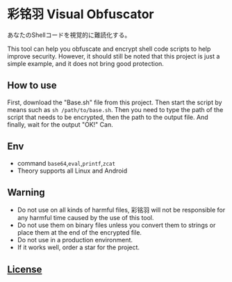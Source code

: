 # 彩铭羽 Visual Obfuscator
あなたのShellコードを視覚的に難読化する。

This tool can help you obfuscate and encrypt shell code scripts to help improve security.
However, it should still be noted that this project is just a simple example, and it does not bring good protection.

## How to use
First, download the "Base.sh" file from this project.
Then start the script by means such as ```sh /path/to/base.sh```.
Then you need to type the path of the script that needs to be encrypted, then the path to the output file.
And finally, wait for the output "OK!" Can.

## Env
- command ```base64```,```eval```,```printf```,```zcat```
- Theory supports all Linux and Android

## Warning
- Do not use on all kinds of harmful files, 彩铭羽 will not be responsible for any harmful time caused by the use of this tool.
- Do not use them on binary files unless you convert them to strings or place them at the end of the encrypted file.
- Do not use in a production environment.
- If it works well, order a star for the project.

## [License](https://github.com/Cai-Ming-Yu/CMY-Visual-Obfuscator/blob/C-M-Y/LICENSE)